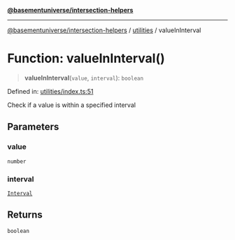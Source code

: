 [**@basementuniverse/intersection-helpers**](../../README.md)

***

[@basementuniverse/intersection-helpers](../../README.md) / [utilities](../README.md) / valueInInterval

# Function: valueInInterval()

> **valueInInterval**(`value`, `interval`): `boolean`

Defined in: [utilities/index.ts:51](https://github.com/basementuniverse/intersection-helpers/blob/ce8bdda9fbd616d6a406e87a4824e91fffc01d0e/src/utilities/index.ts#L51)

Check if a value is within a specified interval

## Parameters

### value

`number`

### interval

[`Interval`](../types/type-aliases/Interval.md)

## Returns

`boolean`
